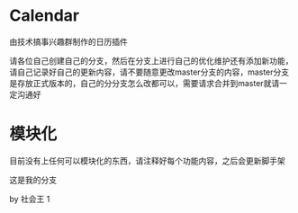 # Calendar
由技术搞事兴趣群制作的日历插件

请各位自己创建自己的分支，然后在分支上进行自己的优化维护还有添加新功能，请自己记录好自己的更新内容，请不要随意更改master分支的内容，master分支是存放正式版本的，自己的分分支怎么改都可以，需要请求合并到master就请一定沟通好

# 模块化

目前没有上任何可以模块化的东西，请注释好每个功能内容，之后会更新脚手架

这是我的分支

by 社会王 1

